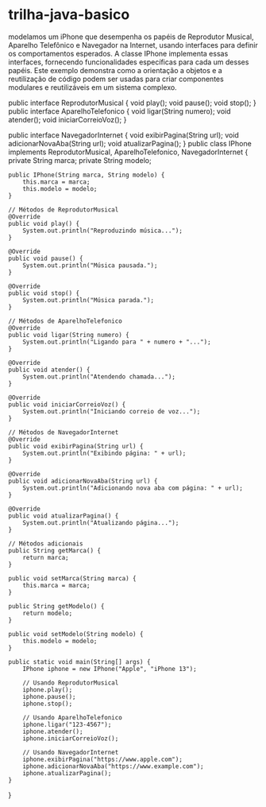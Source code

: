# trilha-java-basico
modelamos um iPhone que desempenha os papéis de Reprodutor Musical, Aparelho Telefônico e Navegador na Internet, usando interfaces para definir os comportamentos esperados. A classe IPhone implementa essas interfaces, fornecendo funcionalidades específicas para cada um desses papéis. Este exemplo demonstra como a orientação a objetos e a reutilização de código podem ser usadas para criar componentes modulares e reutilizáveis em um sistema complexo.

public interface ReprodutorMusical {
    void play();
    void pause();
    void stop();
}
public interface AparelhoTelefonico {
    void ligar(String numero);
    void atender();
    void iniciarCorreioVoz();
}

public interface NavegadorInternet {
    void exibirPagina(String url);
    void adicionarNovaAba(String url);
    void atualizarPagina();
}
public class IPhone implements ReprodutorMusical, AparelhoTelefonico, NavegadorInternet {
    private String marca;
    private String modelo;

    public IPhone(String marca, String modelo) {
        this.marca = marca;
        this.modelo = modelo;
    }

    // Métodos de ReprodutorMusical
    @Override
    public void play() {
        System.out.println("Reproduzindo música...");
    }

    @Override
    public void pause() {
        System.out.println("Música pausada.");
    }

    @Override
    public void stop() {
        System.out.println("Música parada.");
    }

    // Métodos de AparelhoTelefonico
    @Override
    public void ligar(String numero) {
        System.out.println("Ligando para " + numero + "...");
    }

    @Override
    public void atender() {
        System.out.println("Atendendo chamada...");
    }

    @Override
    public void iniciarCorreioVoz() {
        System.out.println("Iniciando correio de voz...");
    }

    // Métodos de NavegadorInternet
    @Override
    public void exibirPagina(String url) {
        System.out.println("Exibindo página: " + url);
    }

    @Override
    public void adicionarNovaAba(String url) {
        System.out.println("Adicionando nova aba com página: " + url);
    }

    @Override
    public void atualizarPagina() {
        System.out.println("Atualizando página...");
    }

    // Métodos adicionais
    public String getMarca() {
        return marca;
    }

    public void setMarca(String marca) {
        this.marca = marca;
    }

    public String getModelo() {
        return modelo;
    }

    public void setModelo(String modelo) {
        this.modelo = modelo;
    }

    public static void main(String[] args) {
        IPhone iphone = new IPhone("Apple", "iPhone 13");

        // Usando ReprodutorMusical
        iphone.play();
        iphone.pause();
        iphone.stop();

        // Usando AparelhoTelefonico
        iphone.ligar("123-4567");
        iphone.atender();
        iphone.iniciarCorreioVoz();

        // Usando NavegadorInternet
        iphone.exibirPagina("https://www.apple.com");
        iphone.adicionarNovaAba("https://www.example.com");
        iphone.atualizarPagina();
    }
}


